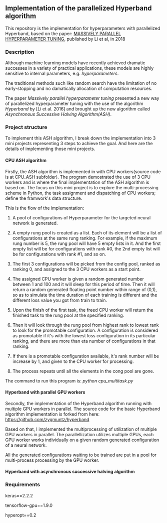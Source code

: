 ## Implementation of the parallelized Hyperband algorithm

This repository is the implementation for hyperparameters with parallelized Hyperband, based on the paper:
[MASSIVELY PARALLEL HYPERPARAMETER TUNING](https://openreview.net/forum?id=S1Y7OOlRZ), published by Li et al, in 2018

### Description
Although machine learning models have recently achieved dramatic successes in a variety of practical applications, these models are highly sensitive to internal parameters, e.g. *hyperparameters*.

The traditional methods such like random search have the limitation of no early-stopping and no damatically allocation of computation resources. 

The paper *Massively parallel hyperparameter tuning* presented a new way of parallelized hyperparameter tuning
with the use of the algorithm *Hyperband* by [Li et al. 2016] and brought up the new algorithm called *Asynchronous Successive Halving Algorithm(ASH)*. 

### Project structure
To implement this ASH algorithm, I break down the implementation into 3 mini projects representing 3 steps to achieve the goal. And here are the details of implementing those mini projects.  

#### CPU ASH algorithm
Firstly, the ASH algorithm is implemented in with CPU workers(source code is at CPU_ASH subfolder). The program demostrated the use of 3 CPU workers and is where the final implementation of the ASH algorithm is based on. The focus on this mini project is to explore the multi-processing scheme in Python, the task assignment and dispatching of CPU workers; define the framwork's data structure.

This is the flow of the implementation:

1. A pool of configurations of Hyperparameter for the targeted neural network is generated.

2. A empty rung pool is created as a list. Each of its element will be a list of configurations at the same rung ranking. For example, if the maximum rung number is 5, the rung pool will have 5 empty lists in it. And the first empty list will be for configurations with rank #0, the 2nd empty list will be for configurations with rank #1, and so on.

3. The first 3 configurations will be picked from the config pool, ranked as ranking 0, and assigned to the 3 CPU workers as a start point. 

4. The assigned CPU worker is given a random generated number between 1 and 100 and it will sleep for this period of time. Then it will return a random generated floating point number within range of (0,1), so as to simulate the time duration of each training is different and the different loss value you got from train to train. 

5. Upon the finish of the first task, the freed CPU worker will return the finished task to the rung pool at the specified ranking. 

6. Then it will look through the rung pool from highest rank to lowest rank to look for the promotable configuration. A configuration is considered as promotable if it's with the lowest loss configuration in its particular ranking, and there are more than eta number of configurations in that ranking.

7. If there is a promotable configuration available, it's rank number will be increase by 1, and given to the CPU worker for processing. 

8. The process repeats until all the elements in the cong pool are gone. 


The command to run this program is:
*python cpu_multitask.py*

#### Hyperband with parallel GPU workers
Secondly, the implementation of the Hyperband algorithm running with multiple GPU workers in parallel. The source code for the basic Hyperband algorithm implementation is forked from here:
https://github.com/zygmuntz/hyperband

Based on that, I implemented the multiprocessing of utilization of multiple GPU workers in parallel. 
The parallellization utilizes multiple GPUs, each GPU worker works individually on a given random generated configuration of a neural network. 

All the generated configurations waiting to be trained are put in a pool for multi-process processing by the GPU worker. 

#### Hyperband with asynchronous successive halving algorithm


### Requirements
keras==2.2.2

tensorflow-gpu==1.9.0

hyperopt==0.2

